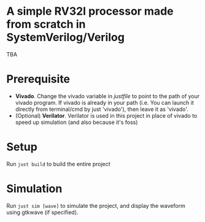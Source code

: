 # A simple RV32I processor made from scratch in SystemVerilog/Verilog

TBA

# Prerequisite 
- **Vivado**. Change the vivado variable in *justfile* to point to the path of your vivado program. If vivado is already in your path (i.e. You can launch it directly from terminal/cmd by just 'vivado'), then leave it as 'vivado'.
- (Optional) **Verilator**. Verilator is used in this project in place of vivado to speed up simulation (and also because it's foss)

# Setup
Run `just build` to build the entire project

# Simulation
Run `just sim [wave]` to simulate the project, and display the waveform using gtkwave (if specified).
